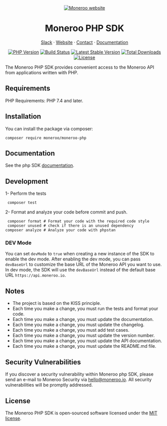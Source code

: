 <div align="center">
<a href="https://moneroo.io" title="Moneroo - Payment stack for Africa">
    <img src="https://uploads-ssl.webflow.com/62a3bad46800eb4715b2faf1/646372b198f456345c69339c_logo%20github.png" alt="Moneroo website">
</a>

# Moneroo PHP SDK

<!-- Nav header - Start -->

<a href="https://join.slack.com/t/ballerine-oss/shared_invite/zt-1iu6otkok-OqBF3TrcpUmFd9oUjNs2iw">Slack</a>
·
<a href="https://www.moneroo.io/">Website</a>
·
<a href="https://www.moneroo.io/contact">Contact</a>
·
<a href="https://docs.moneroo.io/">Documentation</a>

<!-- Nav header - END -->

<!-- Badges - Start -->
[![PHP Version](https://img.shields.io/packagist/php-v/moneroo/moneroo-php.svg)](https://packagist.org/packages/moneroo/moneroo-php)
[![Build Status](https://github.com/monerooHQ/moneroo-php/actions/workflows/run-tests.yml/badge.svg?branch=main)](https://github.com/moneroo/moneroo-php/actions?query=branch%3Amain)
[![Latest Stable Version](https://poser.pugx.org/moneroo/moneroo-php/v/stable.svg)](https://packagist.org/packages/moneroo/moneroo-php)
[![Total Downloads](https://poser.pugx.org/moneroo/moneroo-php/downloads.svg)](https://packagist.org/packages/moneroo/moneroo-php)
[![License](https://poser.pugx.org/moneroo/moneroo-php/license.svg)](https://packagist.org/packages/moneroo/moneroo-php)

<!-- Badges - END -->


</div>

The Moneroo PHP SDK provides convenient access to the Moneroo API from applications written with PHP.


## Requirements
PHP Requirements: PHP 7.4 and later.

## Installation

You can install the package via composer:

```shell
composer require moneroo/moneroo-php
```

## Documentation
See the php SDK [documentation](https://docs.moneroo.io/sdk/php).

## Development

1- Perform the tests
```shell
 composer test
```
2- Format and analyze your code before commit and push.
```shell
 composer format # Format your code with the required code style
 composer unused # check if there is an unused dependency
composer analyze # Analyze your code with phpstan
```

### DEV Mode
You can set `devMode` to `true` when creating a new instance of the SDK to enable the dev mode.
After enabling the dev mode, you can pass `devBaseUrl` to customize the base URL of the Moneroo API you want to use.
In dev mode, the SDK will use the `devBaseUrl` instead of the default base URL `https://api.moneroo.io`.

## Notes
- The project is based on the KISS principle.
- Each time you make a change, you must run the tests and format your code.
- Each time you make a change, you must update the documentation.
- Each time you make a change, you must update the changelog.
- Each time you make a change, you must add test cases.
- Each time you make a change, you must update the version number.
- Each time you make a change, you must update the API documentation.
- Each time you make a change, you must update the README.md file.

## Security Vulnerabilities
If you discover a security vulnerability within Moneroo php SDK, please send an e-mail to Moneroo Security via [hello@moneroo.io](mailto:security@moneroo.io). All security vulnerabilities will be promptly addressed.

## License
The Moneroo PHP SDK is open-sourced software licensed under the [MIT license](LICENSE.md).
